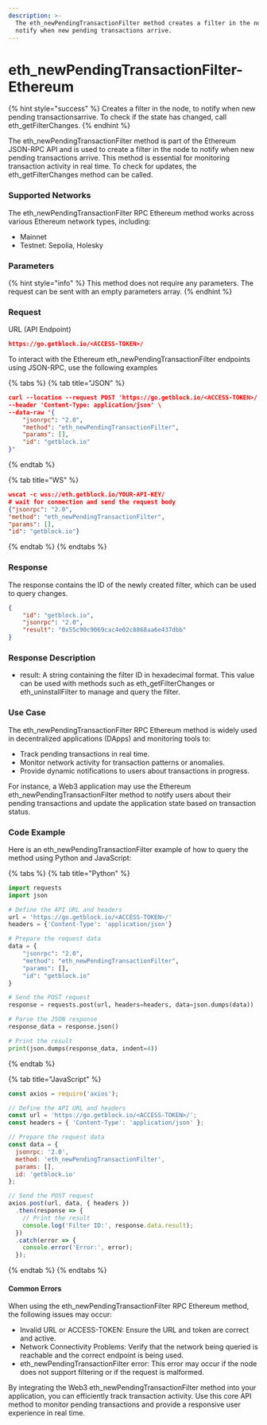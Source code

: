 ```yaml
---
description: >-
  The eth_newPendingTransactionFilter method creates a filter in the node to
  notify when new pending transactions arrive.
---
```


# eth\_newPendingTransactionFilter-Ethereum

{% hint style="success" %}
Creates a filter in the node, to notify when new pending transactionsarrive. To check if the state has changed, call eth\_getFilterChanges.
{% endhint %}

The eth\_newPendingTransactionFilter method is part of the Ethereum JSON-RPC API and is used to create a filter in the node to notify when new pending transactions arrive. This method is essential for monitoring transaction activity in real time. To check for updates, the eth\_getFilterChanges method can be called.

### Supported Networks

The eth\_newPendingTransactionFilter RPC Ethereum method works across various Ethereum network types, including:

* Mainnet
* Testnet: Sepolia, Holesky

### Parameters

{% hint style="info" %}
This method does not require any parameters. The request can be sent with an empty parameters array.
{% endhint %}

### Request&#x20;

URL (API Endpoint)

```json
https://go.getblock.io/<ACCESS-TOKEN>/
```

To interact with the Ethereum eth\_newPendingTransactionFilter endpoints using JSON-RPC, use the following examples

{% tabs %}
{% tab title="JSON" %}
```json
curl --location --request POST 'https://go.getblock.io/<ACCESS-TOKEN>/' \
--header 'Content-Type: application/json' \
--data-raw '{
    "jsonrpc": "2.0",
    "method": "eth_newPendingTransactionFilter",
    "params": [],
    "id": "getblock.io"
}'
```
{% endtab %}

{% tab title="WS" %}
```json
wscat -c wss://eth.getblock.io/YOUR-API-KEY/ 
# wait for connection and send the request body 
{"jsonrpc": "2.0",
"method": "eth_newPendingTransactionFilter",
"params": [],
"id": "getblock.io"}
```
{% endtab %}
{% endtabs %}

### Response&#x20;

The response contains the ID of the newly created filter, which can be used to query changes.

```json
{
    "id": "getblock.io",
    "jsonrpc": "2.0",
    "result": "0x55c90c9069cac4e02c8868aa6e437dbb"
}
```

### Response Description

* result: A string containing the filter ID in hexadecimal format. This value can be used with methods such as eth\_getFilterChanges or eth\_uninstallFilter to manage and query the filter.

### Use Case

The eth\_newPendingTransactionFilter RPC Ethereum method is widely used in decentralized applications (DApps) and monitoring tools to:

* Track pending transactions in real time.
* Monitor network activity for transaction patterns or anomalies.
* Provide dynamic notifications to users about transactions in progress.

For instance, a Web3 application may use the Ethereum eth\_newPendingTransactionFilter method to notify users about their pending transactions and update the application state based on transaction status.

### Code Example

Here is an eth\_newPendingTransactionFilter example of how to query the method using Python and JavaScript:

{% tabs %}
{% tab title="Python" %}
```python
import requests
import json

# Define the API URL and headers
url = 'https://go.getblock.io/<ACCESS-TOKEN>/'
headers = {'Content-Type': 'application/json'}

# Prepare the request data
data = {
    "jsonrpc": "2.0",
    "method": "eth_newPendingTransactionFilter",
    "params": [],
    "id": "getblock.io"
}

# Send the POST request
response = requests.post(url, headers=headers, data=json.dumps(data))

# Parse the JSON response
response_data = response.json()

# Print the result
print(json.dumps(response_data, indent=4))
```
{% endtab %}

{% tab title="JavaScript" %}
```javascript
const axios = require('axios');

// Define the API URL and headers
const url = 'https://go.getblock.io/<ACCESS-TOKEN>/';
const headers = { 'Content-Type': 'application/json' };

// Prepare the request data
const data = {
  jsonrpc: '2.0',
  method: 'eth_newPendingTransactionFilter',
  params: [],
  id: 'getblock.io'
};

// Send the POST request
axios.post(url, data, { headers })
  .then(response => {
    // Print the result
    console.log('Filter ID:', response.data.result);
  })
  .catch(error => {
    console.error('Error:', error);
  });
```
{% endtab %}
{% endtabs %}

#### Common Errors

When using the eth\_newPendingTransactionFilter RPC Ethereum method, the following issues may occur:

* Invalid URL or ACCESS-TOKEN: Ensure the URL and token are correct and active.
* Network Connectivity Problems: Verify that the network being queried is reachable and the correct endpoint is being used.
* eth\_newPendingTransactionFilter error: This error may occur if the node does not support filtering or if the request is malformed.

By integrating the Web3 eth\_newPendingTransactionFilter method into your application, you can efficiently track transaction activity. Use this core API method to monitor pending transactions and provide a responsive user experience in real time.
